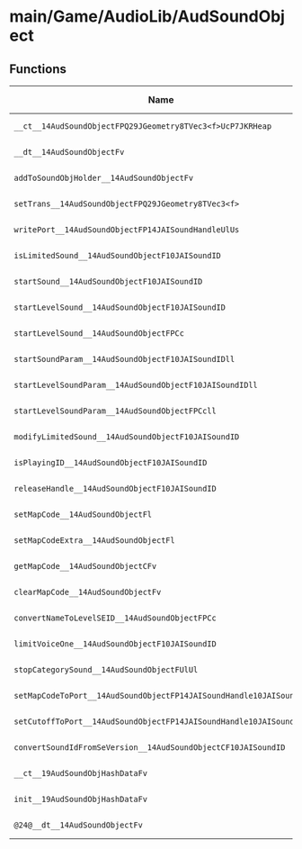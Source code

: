 # main/Game/AudioLib/AudSoundObject

## Functions

| Name | Address | Match % |
|------|---------|---------|
| `__ct__14AudSoundObjectFPQ29JGeometry8TVec3<f>UcP7JKRHeap` | `0x8002ABE0` | :x: (0.0%) |
| `__dt__14AudSoundObjectFv` | `0x8002ACAC` | :x: (0.0%) |
| `addToSoundObjHolder__14AudSoundObjectFv` | `0x8002AD34` | :x: (0.0%) |
| `setTrans__14AudSoundObjectFPQ29JGeometry8TVec3<f>` | `0x8002AD68` | :x: (0.0%) |
| `writePort__14AudSoundObjectFP14JAISoundHandleUlUs` | `0x8002AD70` | :x: (0.0%) |
| `isLimitedSound__14AudSoundObjectF10JAISoundID` | `0x8002AE18` | :x: (0.0%) |
| `startSound__14AudSoundObjectF10JAISoundID` | `0x8002AF1C` | :x: (0.0%) |
| `startLevelSound__14AudSoundObjectF10JAISoundID` | `0x8002B03C` | :x: (0.0%) |
| `startLevelSound__14AudSoundObjectFPCc` | `0x8002B148` | :x: (0.0%) |
| `startSoundParam__14AudSoundObjectF10JAISoundIDll` | `0x8002B1A0` | :x: (0.0%) |
| `startLevelSoundParam__14AudSoundObjectF10JAISoundIDll` | `0x8002B248` | :x: (0.0%) |
| `startLevelSoundParam__14AudSoundObjectFPCcll` | `0x8002B2F0` | :x: (0.0%) |
| `modifyLimitedSound__14AudSoundObjectF10JAISoundID` | `0x8002B358` | :x: (0.0%) |
| `isPlayingID__14AudSoundObjectF10JAISoundID` | `0x8002B3C0` | :x: (0.0%) |
| `releaseHandle__14AudSoundObjectF10JAISoundID` | `0x8002B3F4` | :x: (0.0%) |
| `setMapCode__14AudSoundObjectFl` | `0x8002B430` | :x: (0.0%) |
| `setMapCodeExtra__14AudSoundObjectFl` | `0x8002B44C` | :x: (0.0%) |
| `getMapCode__14AudSoundObjectCFv` | `0x8002B474` | :x: (0.0%) |
| `clearMapCode__14AudSoundObjectFv` | `0x8002B490` | :x: (0.0%) |
| `convertNameToLevelSEID__14AudSoundObjectFPCc` | `0x8002B4A0` | :x: (0.0%) |
| `limitVoiceOne__14AudSoundObjectF10JAISoundID` | `0x8002B604` | :x: (0.0%) |
| `stopCategorySound__14AudSoundObjectFUlUl` | `0x8002B65C` | :x: (0.0%) |
| `setMapCodeToPort__14AudSoundObjectFP14JAISoundHandle10JAISoundID` | `0x8002B6EC` | :x: (0.0%) |
| `setCutoffToPort__14AudSoundObjectFP14JAISoundHandle10JAISoundID` | `0x8002B7F4` | :x: (0.0%) |
| `convertSoundIdFromSeVersion__14AudSoundObjectCF10JAISoundID` | `0x8002B96C` | :x: (0.0%) |
| `__ct__19AudSoundObjHashDataFv` | `0x8002BB10` | :x: (0.0%) |
| `init__19AudSoundObjHashDataFv` | `0x8002BB40` | :x: (0.0%) |
| `@24@__dt__14AudSoundObjectFv` | `0x8002BB54` | :x: (0.0%) |